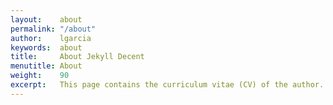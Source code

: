 ```yaml
---
layout:    about
permalink: "/about"
author:    lgarcia
keywords:  about
title:     About Jekyll Decent
menutitle: About
weight:    90
excerpt:   This page contains the curriculum vitae (CV) of the author.
--- 
```

<script async defer src="https://buttons.github.io/buttons.js"></script>

<!--
If you like this theme and like to show your appreciation then please leave a star in the GitHub repository or [buy me a coffee](https://www.paypal.me/jenswillmer/3) - Thank you!-->

<!--<p class="github-button-container">
<a class="github-button" href="https://github.com/jwillmer/jekyllDecent" data-size="large" data-show-count="true" aria-label="Star jwillmer/jekyllDecent on GitHub">jekyllDecent</a>
</p>-->